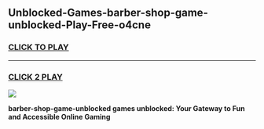 
## Unblocked-Games-barber-shop-game-unblocked-Play-Free-o4cne
<h3>
<a href="https://premium76.site?title=barber-shop-game-unblocked&ref=18A1">CLICK TO PLAY</a></h3>
<hr>

<h3>
<a href="https://premium76.site?title=barber-shop-game-unblocked&ref=18A1">CLICK 2 PLAY</a>
  
</h3>

<a href="https://premium76.site?title=barber-shop-game-unblocked&ref=18A1"><img src="https://clearcache.store/games.png"></a>


**barber-shop-game-unblocked games unblocked: Your Gateway to Fun and Accessible Online Gaming**
